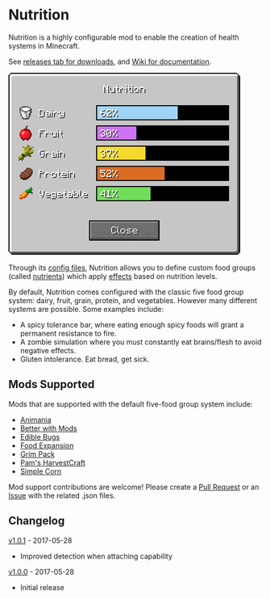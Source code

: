 # Nutrition

Nutrition is a highly configurable mod to enable the creation of health systems in Minecraft.

See [releases tab for downloads](https://github.com/WesCook/Nutrition/releases), and [Wiki for documentation](https://github.com/WesCook/Nutrition/wiki).

![Nutrition GUI](screenshots/gui.png "Nutrition GUI")

Through its [config files](https://github.com/WesCook/Nutrition/wiki/Configuration), Nutrition allows you to define custom food groups (called [nutrients](https://github.com/WesCook/Nutrition/wiki/Nutrients)) which apply [effects](https://github.com/WesCook/Nutrition/wiki/Effects) based on nutrition levels.

By default, Nutrition comes configured with the classic five food group system: dairy, fruit, grain, protein, and vegetables.  However many different systems are possible.  Some examples include:

* A spicy tolerance bar, where eating enough spicy foods will grant a permanent resistance to fire.
* A zombie simulation where you must constantly eat brains/flesh to avoid negative effects.
* Gluten intolerance.  Eat bread, get sick.

## Mods Supported

Mods that are supported with the default five-food group system include:

* [Animania](https://minecraft.curseforge.com/projects/animania)
* [Better with Mods](https://minecraft.curseforge.com/projects/better-with-mods)
* [Edible Bugs](https://minecraft.curseforge.com/projects/edible-bugs)
* [Food Expansion](https://minecraft.curseforge.com/projects/food-expansion)
* [Grim Pack](https://minecraft.curseforge.com/projects/grim-pack)
* [Pam's HarvestCraft](https://minecraft.curseforge.com/projects/pams-harvestcraft)
* [Simple Corn](https://minecraft.curseforge.com/projects/simple-corn)

Mod support contributions are welcome!  Please create a [Pull Request](https://github.com/WesCook/Nutrition/pulls) or an [Issue](https://github.com/WesCook/Nutrition/issues) with the related .json files.

## Changelog

[v1.0.1](https://github.com/WesCook/Nutrition/releases/tag/v1.0.1) - 2017-05-28

* Improved detection when attaching capability

[v1.0.0](https://github.com/WesCook/Nutrition/releases/tag/v1.0.0) - 2017-05-28

* Initial release
